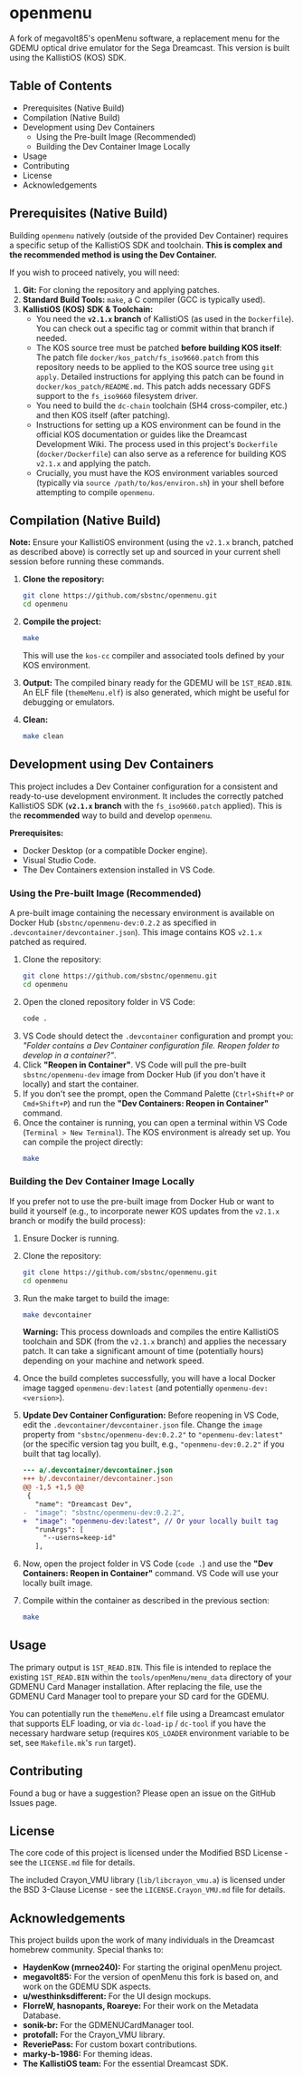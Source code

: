# openmenu

A fork of megavolt85's openMenu software, a replacement menu for the GDEMU
optical drive emulator for the Sega Dreamcast. This version is built using the
KallistiOS (KOS) SDK.

## Table of Contents

- Prerequisites (Native Build)
- Compilation (Native Build)
- Development using Dev Containers
  - Using the Pre-built Image (Recommended)
  - Building the Dev Container Image Locally
- Usage
- Contributing
- License
- Acknowledgements

## Prerequisites (Native Build)

Building `openmenu` natively (outside of the provided Dev Container) requires a
specific setup of the KallistiOS SDK and toolchain. **This is complex and the
recommended method is using the Dev Container.**

If you wish to proceed natively, you will need:

1.  **Git:** For cloning the repository and applying patches.
2.  **Standard Build Tools:** `make`, a C compiler (GCC is typically used).
3.  **KallistiOS (KOS) SDK & Toolchain:**
    - You need the **`v2.1.x` branch** of KallistiOS (as used in the
      `Dockerfile`). You can check out a specific tag or commit within that
      branch if needed.
    - The KOS source tree must be patched **before building KOS itself**: The
      patch file `docker/kos_patch/fs_iso9660.patch` from this repository needs
      to be applied to the KOS source tree using `git apply`. Detailed
      instructions for applying this patch can be found in
      `docker/kos_patch/README.md`. This patch adds necessary GDFS support to
      the `fs_iso9660` filesystem driver.
    - You need to build the `dc-chain` toolchain (SH4 cross-compiler, etc.) and
      then KOS itself (after patching).
    - Instructions for setting up a KOS environment can be found in the official
      KOS documentation or guides like the Dreamcast Development Wiki. The
      process used in this project's `Dockerfile` (`docker/Dockerfile`) can also
      serve as a reference for building KOS `v2.1.x` and applying the patch.
    - Crucially, you must have the KOS environment variables sourced (typically
      via `source /path/to/kos/environ.sh`) in your shell before attempting to
      compile `openmenu`.

## Compilation (Native Build)

**Note:** Ensure your KallistiOS environment (using the `v2.1.x` branch, patched
as described above) is correctly set up and sourced in your current shell
session before running these commands.

1.  **Clone the repository:**

    ```bash
    git clone https://github.com/sbstnc/openmenu.git
    cd openmenu
    ```

2.  **Compile the project:**

    ```bash
    make
    ```

    This will use the `kos-cc` compiler and associated tools defined by your KOS
    environment.

3.  **Output:** The compiled binary ready for the GDEMU will be `1ST_READ.BIN`.
    An ELF file (`themeMenu.elf`) is also generated, which might be useful for
    debugging or emulators.

4.  **Clean:**
    ```bash
    make clean
    ```

## Development using Dev Containers

This project includes a Dev Container configuration for a consistent and
ready-to-use development environment. It includes the correctly patched
KallistiOS SDK (**`v2.1.x` branch** with the `fs_iso9660.patch` applied). This
is the **recommended** way to build and develop `openmenu`.

**Prerequisites:**

- Docker Desktop (or a compatible Docker engine).
- Visual Studio Code.
- The Dev Containers extension installed in VS Code.

### Using the Pre-built Image (Recommended)

A pre-built image containing the necessary environment is available on Docker
Hub (`sbstnc/openmenu-dev:0.2.2` as specified in
`.devcontainer/devcontainer.json`). This image contains KOS `v2.1.x` patched as
required.

1.  Clone the repository:
    ```bash
    git clone https://github.com/sbstnc/openmenu.git
    cd openmenu
    ```
2.  Open the cloned repository folder in VS Code:
    ```bash
    code .
    ```
3.  VS Code should detect the `.devcontainer` configuration and prompt you:
    _"Folder contains a Dev Container configuration file. Reopen folder to
    develop in a container?"_.
4.  Click **"Reopen in Container"**. VS Code will pull the pre-built
    `sbstnc/openmenu-dev` image from Docker Hub (if you don't have it locally)
    and start the container.
5.  If you don't see the prompt, open the Command Palette (`Ctrl+Shift+P` or
    `Cmd+Shift+P`) and run the **"Dev Containers: Reopen in Container"**
    command.
6.  Once the container is running, you can open a terminal within VS Code
    (`Terminal > New Terminal`). The KOS environment is already set up. You can
    compile the project directly:
    ```bash
    make
    ```

### Building the Dev Container Image Locally

If you prefer not to use the pre-built image from Docker Hub or want to build it
yourself (e.g., to incorporate newer KOS updates from the `v2.1.x` branch or
modify the build process):

1.  Ensure Docker is running.
2.  Clone the repository:
    ```bash
    git clone https://github.com/sbstnc/openmenu.git
    cd openmenu
    ```
3.  Run the make target to build the image:
    ```bash
    make devcontainer
    ```
    **Warning:** This process downloads and compiles the entire KallistiOS
    toolchain and SDK (from the `v2.1.x` branch) and applies the necessary
    patch. It can take a significant amount of time (potentially hours)
    depending on your machine and network speed.
4.  Once the build completes successfully, you will have a local Docker image
    tagged `openmenu-dev:latest` (and potentially `openmenu-dev:<version>`).
5.  **Update Dev Container Configuration:** Before reopening in VS Code, edit
    the `.devcontainer/devcontainer.json` file. Change the `image` property from
    `"sbstnc/openmenu-dev:0.2.2"` to `"openmenu-dev:latest"` (or the specific
    version tag you built, e.g., `"openmenu-dev:0.2.2"` if you built that tag
    locally).

    ```diff
    --- a/.devcontainer/devcontainer.json
    +++ b/.devcontainer/devcontainer.json
    @@ -1,5 +1,5 @@
     {
       "name": "Dreamcast Dev",
    -  "image": "sbstnc/openmenu-dev:0.2.2",
    +  "image": "openmenu-dev:latest", // Or your locally built tag
       "runArgs": [
         "--userns=keep-id"
       ],

    ```

6.  Now, open the project folder in VS Code (`code .`) and use the **"Dev
    Containers: Reopen in Container"** command. VS Code will use your locally
    built image.
7.  Compile within the container as described in the previous section:
    ```bash
    make
    ```

## Usage

The primary output is `1ST_READ.BIN`. This file is intended to replace the
existing `1ST_READ.BIN` within the `tools/openMenu/menu_data` directory of your
GDMENU Card Manager installation. After replacing the file, use the GDMENU Card
Manager tool to prepare your SD card for the GDEMU.

You can potentially run the `themeMenu.elf` file using a Dreamcast emulator that
supports ELF loading, or via `dc-load-ip` / `dc-tool` if you have the necessary
hardware setup (requires `KOS_LOADER` environment variable to be set, see
`Makefile.mk`'s `run` target).

## Contributing

Found a bug or have a suggestion? Please open an issue on the GitHub Issues
page.

## License

The core code of this project is licensed under the Modified BSD License - see
the `LICENSE.md` file for details.

The included Crayon_VMU library (`lib/libcrayon_vmu.a`) is licensed under the
BSD 3-Clause License - see the `LICENSE.Crayon_VMU.md` file for details.

## Acknowledgements

This project builds upon the work of many individuals in the Dreamcast homebrew
community. Special thanks to:

- **HaydenKow (mrneo240):** For starting the original openMenu project.
- **megavolt85:** For the version of openMenu this fork is based on, and work on
  the GDEMU SDK aspects.
- **u/westhinksdifferent:** For the UI design mockups.
- **FlorreW, hasnopants, Roareye:** For their work on the Metadata Database.
- **sonik-br:** For the GDMENUCardManager tool.
- **protofall:** For the Crayon_VMU library.
- **ReveriePass:** For custom boxart contributions.
- **marky-b-1986:** For theming ideas.
- **The KallistiOS team:** For the essential Dreamcast SDK.
